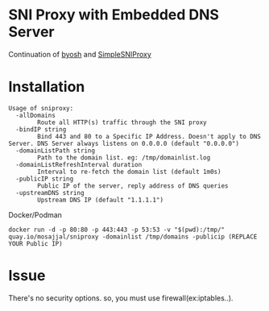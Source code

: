 SNI Proxy with Embedded DNS Server
==============

Continuation of [byosh](https://github.com/mosajjal/byosh) and [SimpleSNIProxy](https://github.com/ziozzang/SimpleSNIProxy)

Installation
============

```
Usage of sniproxy:
  -allDomains
    	Route all HTTP(s) traffic through the SNI proxy
  -bindIP string
    	Bind 443 and 80 to a Specific IP Address. Doesn't apply to DNS Server. DNS Server always listens on 0.0.0.0 (default "0.0.0.0")
  -domainListPath string
    	Path to the domain list. eg: /tmp/domainlist.log
  -domainListRefreshInterval duration
    	Interval to re-fetch the domain list (default 1m0s)
  -publicIP string
    	Public IP of the server, reply address of DNS queries
  -upstreamDNS string
    	Upstream DNS IP (default "1.1.1.1")
```      

Docker/Podman

```
docker run -d -p 80:80 -p 443:443 -p 53:53 -v "$(pwd):/tmp/" quay.io/mosajjal/sniproxy -domainlist /tmp/domains -publicip (REPLACE YOUR Public IP)
```


Issue
=====

There's no security options. so, you must use firewall(ex:iptables..).




